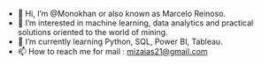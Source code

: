 - 👋 Hi, I’m @Monokhan or also known as Marcelo Reinoso.
- 👀 I’m interested in machine learning, data analytics and practical solutions oriented to the world of mining.
- 🌱 I’m currently learning  Python, SQL, Power BI, Tableau.
- 📫 How to reach me  for mail : mizaias21@gmail.com

<!---
Monokhan/Monokhan is a ✨ special ✨ repository because its `README.md` (this file) appears on your GitHub profile.
You can click the Preview link to take a look at your changes.
--->
